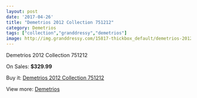 ```yaml
---
layout: post
date: '2017-04-26'
title: "Demetrios 2012 Collection 751212"
category: Demetrios
tags: ["collection","granddressy","demetrios"]
image: http://img.granddressy.com/15817-thickbox_default/demetrios-2012-collection-751212.jpg
---
```

Demetrios 2012 Collection 751212

On Sales: **$329.99**
<a href="https://www.granddressy.com/en/demetrios/14846-demetrios-2012-collection-751212.html"><amp-img layout="responsive" width="600" height="600" src="//img.granddressy.com/15817-thickbox_default/demetrios-2012-collection-751212.jpg" alt="Demetrios 2012 Collection 751212 0" /></a>

Buy it: [Demetrios 2012 Collection 751212](https://www.granddressy.com/en/demetrios/14846-demetrios-2012-collection-751212.html "Demetrios 2012 Collection 751212")

View more: [Demetrios](https://www.granddressy.com/en/343-demetrios "Demetrios")